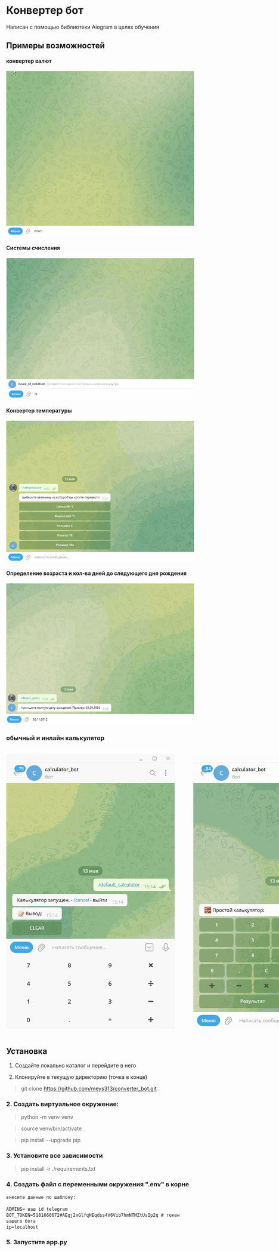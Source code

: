 # Конвертер бот  

Написан с помощью библиотеки Aiogram в целях обучения 



## Примеры возможностей

#### конвертер валют 
![image](./gifs/currency_var2.gif)

#### Системы счисления 
![image](./gifs/scale_of_notation.gif)

#### Конвертер температуры
![image](./gifs/temperature.gif)

#### Определение возраста и кол-ва дней до следующего дня рождения
![image](./gifs/birthday.gif)

### обычный и инлайн калькулятор 
<code>
<div style="display: flex; justify-content: flex-start; align-items: center;">
    <img style="margin-right: 50px;" height="737" src="./gifs/default_calculator.gif">
    <img height="737" src="./gifs/inline_calculator.gif">
</div>
</code>

## Установка

1. Создайте локально каталог и перейдите в него

2. Клонируйте в текущую директорию (точка в конце)

> git clone https://github.com/meys313/converter_bot.git .



### 2. Создать виртуальное окружение:

> python -m venv venv

> source venv/bin/activate

> pip install --upgrade pip

### 3. Установите все зависимости 

> pip install -r ./requirements.txt

### 4. Создать файл с переменными окружения ".env" в корне
    внесите данные по шаблону:

    ADMINS= ваш id telegram
    BOT_TOKEN=5181660672#AEqj2xGlfqNEqdss4V6Vib7hmNTMZtUsIp2q # токен вашего бота
    ip=localhost


### 5. Запустите app.py 


